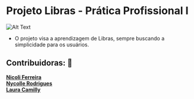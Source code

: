 # Projeto Libras - Prática Profissional I

![Alt Text](https://i.ibb.co/fGtzvLt/logo.gif)

* O projeto visa a aprendizagem de Libras, sempre buscando a simplicidade para os usuários.

## Contribuidoras: :space_invader:

**[Nicoli Ferreira](https://github.com/nikarmin)<br>**
**[Nycolle Rodrigues](https://github.com/nycollero)<br>**
**[Laura Camilly](https://github.com/Millylcs)<br>**